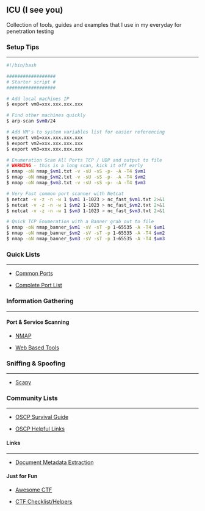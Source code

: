 ## ICU (I see you)

Collection of tools, guides and examples that I use in my everyday for penetration testing

### Setup Tips
------

```bash
#!/bin/bash

##################
# Starter script #
##################

# Add local machines IP
$ export vm0=xxx.xxx.xxx.xxx

# Find other machines quickly
$ arp-scan $vm0/24

# Add VM's to system variables list for easier referencing
$ export vm1=xxx.xxx.xxx.xxx
$ export vm2=xxx.xxx.xxx.xxx
$ export vm3=xxx.xxx.xxx.xxx

# Enumeration Scan All Ports TCP / UDP and output to file
# WARNING - this is a long scan, kick it off early
$ nmap -oN nmap_$vm1.txt -v -sU -sS -p- -A -T4 $vm1
$ nmap -oN nmap_$vm2.txt -v -sU -sS -p- -A -T4 $vm2
$ nmap -oN nmap_$vm3.txt -v -sU -sS -p- -A -T4 $vm3

# Very Fast common port scanner with Netcat
$ netcat -v -z -n -w 1 $vm1 1-1023 > nc_fast_$vm1.txt 2>&1
$ netcat -v -z -n -w 1 $vm2 1-1023 > nc_fast_$vm2.txt 2>&1
$ netcat -v -z -n -w 1 $vm3 1-1023 > nc_fast_$vm3.txt 2>&1

# Quick TCP Enumeration with a Banner grab out to file
$ nmap -oN nmap_banner_$vm1 -sV -sT -p 1-65535 -A -T4 $vm1
$ nmap -oN nmap_banner_$vm2 -sV -sT -p 1-65535 -A -T4 $vm2
$ nmap -oN nmap_banner_$vm3 -sV -sT -p 1-65535 -A -T4 $vm3
```

### Quick Lists
------

* [Common Ports](cheatsheets/misc/common-ports.pdf)

* [Complete Port List](cheatsheets/misc/PORTLIST.md)

### Information Gathering
------

#### Port & Service Scanning

* [NMAP](tools/nmap/README.md)

* [Web Based Tools](tools/webtools/README.md)

### Sniffing & Spoofing
------

* [Scapy](tools/scapy/README.md)

### Community Lists
------

* [OSCP Survival Guide](cheatsheets/oscp/README.md)

* [OSCP Helpful Links](cheatsheets/oscp/README_LINKS.md)

#### Links
------

* [Document Metadata Extraction](http://www.forensicswiki.org/wiki/Document_Metadata_Extraction)

#### Just for Fun

* [Awesome CTF](https://github.com/apsdehal/awesome-ctf)

* [CTF Checklist/Helpers](https://github.com/MJafarMashhadi/CTF)
